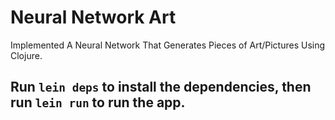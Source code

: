 # Neural Network Art

Implemented A Neural Network That Generates Pieces of Art/Pictures Using Clojure.
## Run `lein deps` to install the dependencies, then run `lein run` to run the app. 

